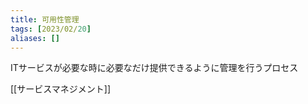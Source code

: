 ```yaml
---
title: 可用性管理
tags: [2023/02/20]
aliases: []
---
```


ITサービスが必要な時に必要なだけ提供できるように管理を行うプロセス

[[サービスマネジメント]]